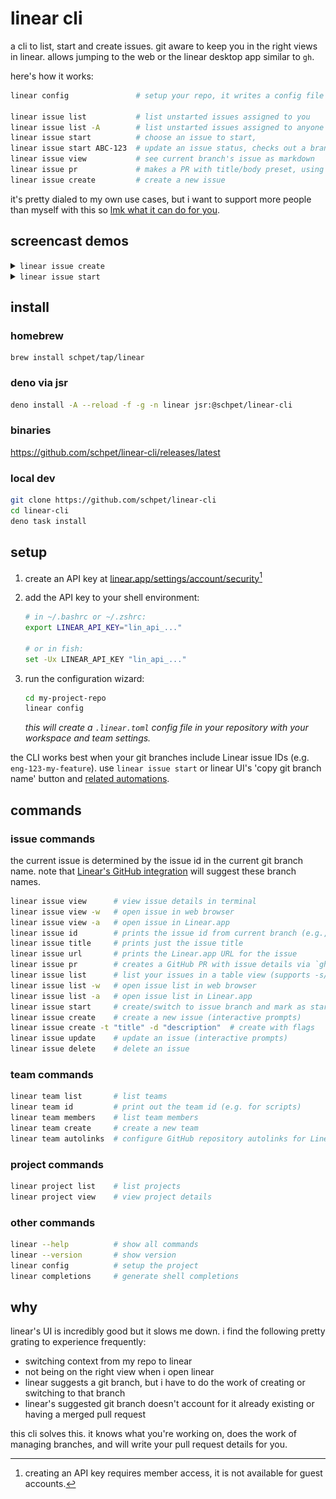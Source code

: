 # linear cli

a cli to list, start and create issues. git aware to keep you in the right views
in linear. allows jumping to the web or the linear desktop app similar to `gh`.

here's how it works:

```bash
linear config               # setup your repo, it writes a config file

linear issue list           # list unstarted issues assigned to you
linear issue list -A        # list unstarted issues assigned to anyone
linear issue start          # choose an issue to start,
linear issue start ABC-123  # update an issue status, checks out a branch
linear issue view           # see current branch's issue as markdown
linear issue pr             # makes a PR with title/body preset, using gh cli
linear issue create         # create a new issue
```

it's pretty dialed to my own use cases, but i want to support more people than
myself with this so
[lmk what it can do for you](https://github.com/schpet/linear-cli/issues/).

## screencast demos

<details>
<summary><code>linear issue create</code></summary>

<img width="600" src="docs/cast-issue-create.svg?1" alt="screencast showing the linear issue create command, interactively adding issue details">

</details>

<details>
<summary><code>linear issue start</code></summary>

<img width="600" src="docs/cast-issue-start.svg?1" alt="screencast showing the linear issue start command, interactively choosing an issue to start">

</details>

## install

### homebrew

```
brew install schpet/tap/linear
```

### deno via jsr

```bash
deno install -A --reload -f -g -n linear jsr:@schpet/linear-cli
```

### binaries

https://github.com/schpet/linear-cli/releases/latest

### local dev

```bash
git clone https://github.com/schpet/linear-cli
cd linear-cli
deno task install
```

## setup

1. create an API key at
   [linear.app/settings/account/security](https://linear.app/settings/account/security)[^1]

2. add the API key to your shell environment:

   ```sh
   # in ~/.bashrc or ~/.zshrc:
   export LINEAR_API_KEY="lin_api_..."

   # or in fish:
   set -Ux LINEAR_API_KEY "lin_api_..."
   ```

3. run the configuration wizard:

   ```sh
   cd my-project-repo
   linear config
   ```

   _this will create a `.linear.toml` config file in your repository with your
   workspace and team settings._

the CLI works best when your git branches include Linear issue IDs (e.g.
`eng-123-my-feature`). use `linear issue start` or linear UI's 'copy git branch
name' button and
[related automations](https://linear.app/docs/account-preferences#git-related-automations).

## commands

### issue commands

the current issue is determined by the issue id in the current git branch name.
note that
[Linear's GitHub integration](https://linear.app/docs/github#branch-format) will
suggest these branch names.

```bash
linear issue view      # view issue details in terminal
linear issue view -w   # open issue in web browser
linear issue view -a   # open issue in Linear.app
linear issue id        # prints the issue id from current branch (e.g., "ENG-123")
linear issue title     # prints just the issue title
linear issue url       # prints the Linear.app URL for the issue
linear issue pr        # creates a GitHub PR with issue details via `gh pr create`
linear issue list      # list your issues in a table view (supports -s/--state and --sort)
linear issue list -w   # open issue list in web browser
linear issue list -a   # open issue list in Linear.app
linear issue start     # create/switch to issue branch and mark as started
linear issue create    # create a new issue (interactive prompts)
linear issue create -t "title" -d "description"  # create with flags
linear issue update    # update an issue (interactive prompts)
linear issue delete    # delete an issue
```

### team commands

```bash
linear team list       # list teams
linear team id         # print out the team id (e.g. for scripts)
linear team members    # list team members
linear team create     # create a new team
linear team autolinks  # configure GitHub repository autolinks for Linear issues
```

### project commands

```bash
linear project list    # list projects
linear project view    # view project details
```

### other commands

```bash
linear --help          # show all commands
linear --version       # show version
linear config          # setup the project
linear completions     # generate shell completions
```

## why

linear's UI is incredibly good but it slows me down. i find the following pretty
grating to experience frequently:

- switching context from my repo to linear
- not being on the right view when i open linear
- linear suggests a git branch, but i have to do the work of creating or
  switching to that branch
- linear's suggested git branch doesn't account for it already existing or
  having a merged pull request

this cli solves this. it knows what you're working on, does the work of managing
branches, and will write your pull request details for you.

[^1]: creating an API key requires member access, it is not available for guest
    accounts.

